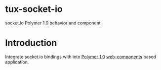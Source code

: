 # tux-socket-io

socket.io Polymer 1.0 behavior and component

# Introduction

Integrate socket.io bindings with into
[Polymer 1.0][polymer]
[web-components][webcomponents] based application.

[polymer]:https://polymer-project.org
[webcomponents]:http://webcomponents.org
